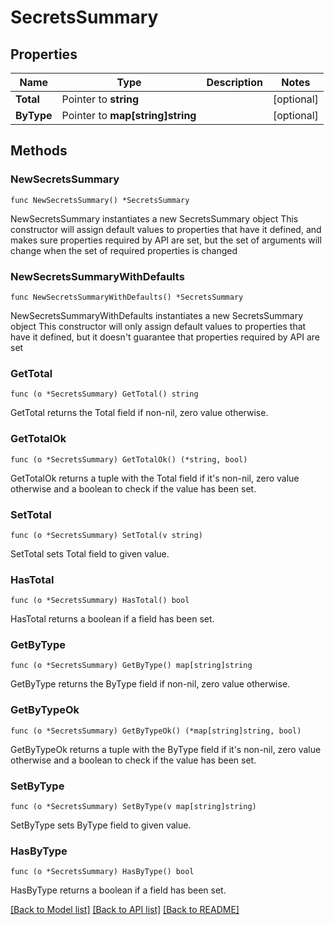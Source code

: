# SecretsSummary

## Properties

Name | Type | Description | Notes
------------ | ------------- | ------------- | -------------
**Total** | Pointer to **string** |  | [optional] 
**ByType** | Pointer to **map[string]string** |  | [optional] 

## Methods

### NewSecretsSummary

`func NewSecretsSummary() *SecretsSummary`

NewSecretsSummary instantiates a new SecretsSummary object
This constructor will assign default values to properties that have it defined,
and makes sure properties required by API are set, but the set of arguments
will change when the set of required properties is changed

### NewSecretsSummaryWithDefaults

`func NewSecretsSummaryWithDefaults() *SecretsSummary`

NewSecretsSummaryWithDefaults instantiates a new SecretsSummary object
This constructor will only assign default values to properties that have it defined,
but it doesn't guarantee that properties required by API are set

### GetTotal

`func (o *SecretsSummary) GetTotal() string`

GetTotal returns the Total field if non-nil, zero value otherwise.

### GetTotalOk

`func (o *SecretsSummary) GetTotalOk() (*string, bool)`

GetTotalOk returns a tuple with the Total field if it's non-nil, zero value otherwise
and a boolean to check if the value has been set.

### SetTotal

`func (o *SecretsSummary) SetTotal(v string)`

SetTotal sets Total field to given value.

### HasTotal

`func (o *SecretsSummary) HasTotal() bool`

HasTotal returns a boolean if a field has been set.

### GetByType

`func (o *SecretsSummary) GetByType() map[string]string`

GetByType returns the ByType field if non-nil, zero value otherwise.

### GetByTypeOk

`func (o *SecretsSummary) GetByTypeOk() (*map[string]string, bool)`

GetByTypeOk returns a tuple with the ByType field if it's non-nil, zero value otherwise
and a boolean to check if the value has been set.

### SetByType

`func (o *SecretsSummary) SetByType(v map[string]string)`

SetByType sets ByType field to given value.

### HasByType

`func (o *SecretsSummary) HasByType() bool`

HasByType returns a boolean if a field has been set.


[[Back to Model list]](../README.md#documentation-for-models) [[Back to API list]](../README.md#documentation-for-api-endpoints) [[Back to README]](../README.md)


